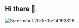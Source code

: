## Hi there 👋

![Screenshot 2025-05-14 192829](https://github.com/user-attachments/assets/35438709-bed6-4d06-8aaf-8ae2fc18bb72)
